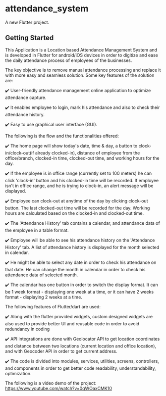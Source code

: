 # attendance_system

A new Flutter project.

## Getting Started

This Application is a Location based Attendance Management System and is developed in Flutter for android/iOS devices in order to digitize and ease the daily attendance process of employees of the businesses.

The key objective is to remove manual attendance processing and replace it with more easy and seamless solution. Some key features of the solution are:

✔️ User-friendly attendance management online application to optimize attendance capture.

✔️ It enables employee to login, mark his attendance and also to check their attendance history.

✔️ Easy to use graphical user interface (GUI).


The following is the flow and the functionalities offered:

✔️ The home page will show today's date, time & day, a button to clock-in/clock-out(if already clocked-in), distance of employee from the office/branch, clocked-in time, clocked-out time, and working hours for the day.

✔️ If the employee is in office range (currently set to 100 meters) he can click 'clock-in' button and his clocked-in time will be recorded. If employee isn't in office range, and he is trying to clock-in, an alert message will be displayed.

✔️ Employee can clock-out at anytime of the day by clicking clock-out button. The last clocked-out time will be recorded for the day. Working hours are calculated based on the clocked-in and clocked-out time.

✔️ The 'Attendance History' tab contains a calendar, and attendance data of the employee in a table format.

✔️ Employee will be able to see his attendance history on the 'Attendance History' tab. A list of attendance history is displayed for the month selected in calendar.

✔️ He might be able to select any date in order to check his attendance on that date. He can change the month in calendar in order to check his attendance data of selected month.

✔️ The calendar has one button in order to switch the display format. It can be 1 week format - displaying one week at a time, or it can have 2 weeks format - displaying 2 weeks at a time.


The following features of Flutter/dart are used:

✔️ Along with the flutter provided widgets, custom designed widgets are also used to provide better UI and reusable code in order to avoid redundancy in coding
 
✔️ API integrations are done with Geolocator API to get location coordinates and distance between two locations (current location and office location), and with Geocoder API in order to get current address.

✔️  The code is divided into modules, services, utilities, screens, controllers, and components in order to get better code readability, understandability, optimization.

The following is a video demo of the project: https://www.youtube.com/watch?v=0qWOaxCMK10
